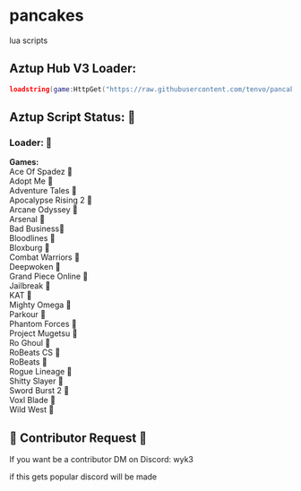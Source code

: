 # pancakes
lua scripts


## Aztup Hub V3 Loader:
```lua
loadstring(game:HttpGet("https://raw.githubusercontent.com/tenvo/pancakes/main/aztup/script-loader.lua"))()
```

## Aztup Script Status: 🔴
### Loader: 🔴<br>

**Games:**<br>
Ace Of Spadez 🔴<br>
Adopt Me 🔴<br>
Adventure Tales 🔴<br>
Apocalypse Rising 2 🔴<br>
Arcane Odyssey 🔴<br>
Arsenal 🔴<br>
Bad Business🔴<br>
Bloodlines 🔴<br>
Bloxburg 🔴<br>
Combat Warriors 🔴<br>
Deepwoken 🔴<br>
Grand Piece Online 🔴<br>
Jailbreak 🔴<br>
KAT 🔴<br>
Mighty Omega 🔴<br>
Parkour 🔴<br>
Phantom Forces 🔴<br>
Project Mugetsu 🔴<br>
Ro Ghoul 🔴<br>
RoBeats CS 🔴<br>
RoBeats 🔴<br>
Rogue Lineage 🔴<br>
Shitty Slayer 🔴<br>
Sword Burst 2 🔴<br>
Voxl Blade 🔴<br>
Wild West 🔴<br>

## 🚧 Contributor Request 🚧
If you want be a contributor DM on Discord: wyk3

if this gets popular discord will be made
